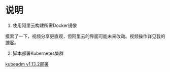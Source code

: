 # 说明

1. 使用阿里云构建所需Docker镜像

摸索了一下，视频分享更直观，但阿里云的界面可能未来改动。视频操作详见我的[博客](http://www.hiknowledge.top/?p=982)。

2. 脚本部署Kubernetes集群

[kubeadm v1.13.2部署](k8s-deploy/kubeadm_v1.13.2/README.md)

